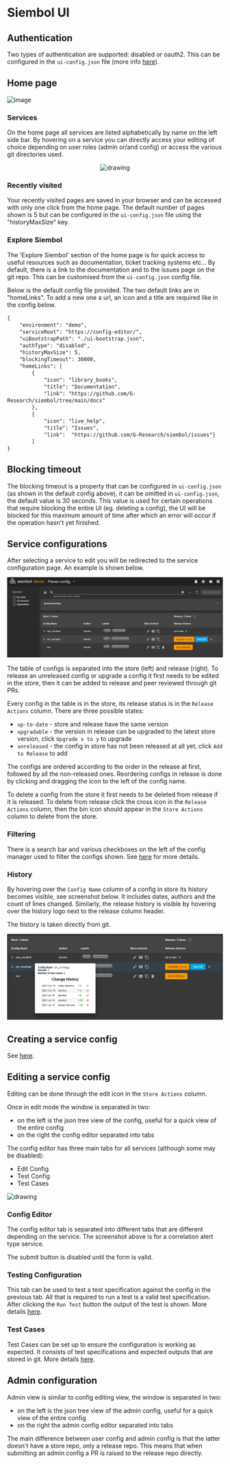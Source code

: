 # Siembol UI
## Authentication
Two types of authentication are supported: disabled or oauth2. This can be configured in the `ui-config.json` file (more info [here](../services/how-tos/how_to_set_up_service_in_config_editor_rest.md)).
## Home page
![image](screenshots/home_page.png)
### Services
On the home page all services are listed alphabetically by name on the left side bar. By hovering on a service you can directly access your editing of choice depending on user roles (admin or/and config) or access the various git directories used.

<p align="center">
    <img src="screenshots/sidebar_hover.png" alt="drawing" width="400"/>
</p>

### Recently visited
Your recently visited pages are saved in your browser and can be accessed with only one click from the home page. The default number of pages shown is 5 but can be configured in the `ui-config.json` file using the "historyMaxSize" key.
 
### Explore Siembol
The 'Explore Siembol' section of the home page is for quick access to useful resources such as documentation, ticket tracking systems etc... By default, there is a link to the documentation and to the issues page on the git repo. This can be customised from the `ui-config.json` config file. 

Below is the default config file provided. The two default links are in "homeLinks". To add a new one a url, an icon and a title are required like in the config below. 


    {
        "environment": "demo",
        "serviceRoot": "https://config-editor/",
        "uiBootstrapPath": "./ui-bootstrap.json",
        "authType": "disabled",
        "historyMaxSize": 5,
        "blockingTimeout": 30000,
        "homeLinks": [
            {
                "icon": "library_books",
                "title": "Documentation",
                "link": "https://github.com/G-Research/siembol/tree/main/docs"
            },
            {   
                "icon": "live_help",
                "title": "Issues",
                "link":  "https://github.com/G-Research/siembol/issues"}
            ]
    }

## Blocking timeout
The blocking timeout is a property that can be configured in `ui-config.json` (as shown in the default config above), it can be omitted in `ui-config.json`, the default value is 30 seconds. This value is used for certain operations that require blocking the entire UI (eg. deleting a config), the UI will be blocked for this maximum amount of time after which an error will occur if the operation hasn't yet finished. 

## Service configurations 
After selecting a service to edit you will be redirected to the service configuration page. An example is shown below. 

<img src="screenshots/config_manager.png" alt="drawing"/>

The table of configs is separated into the store (left) and release (right). To release an unreleased config or upgrade a config it first needs to be edited in the store, then it can be added to release and peer reviewed through git PRs.

Every config in the table is in the store, its release status is in the `Release Actions` column. There are three possible states:
- `up-to-date` - store and release have the same version
- `upgradable` - the version in release can be upgraded to the latest store version, click `Upgrade x to y` to upgrade
- `unreleased` - the config in store has not been released at all yet, click `Add to Release` to add

The configs are ordered according to the order in the release at first, followed by all the non-released ones. Reordering configs in release is done by clicking and dragging the icon to the left of the config name.

To delete a config from the store it first needs to be deleted from release if it is released. To delete from release click the cross icon in the `Release Actions` column, then the bin icon should appear in the `Store Actions` column to delete from the store.

### Filtering
There is a search bar and various checkboxes on the left of the config manager used to filter the configs shown. See [here](how-tos/how_to_filter_configs_and_save_searches.md) for more details.

### History
By hovering over the `Config Name` column of a config in store its history becomes visible, see screenshot below. It includes dates, authors and the count of lines changed. 
Similarly, the release history is visible by hovering over the history logo next to the release column header. 

The history is taken directly from git.

<img src="screenshots/config_store_history.png" alt="drawing"/>

## Creating a service config
See [here](how-tos/how_to_test_config_in_siembol_ui.md).

## Editing a service config
Editing can be done through the edit icon in the `Store Actions` column.

Once in edit mode the window is separated in two:
 - on the left is the json tree view of the config, useful for a quick view of the entire config
 - on the right the config editor separated into tabs

The config editor has three main tabs for all services (although some may be disabled):
 - Edit Config
 - Test Config
 - Test Cases

 <img src="screenshots/config_editor.png" alt="drawing"/>

### Config Editor
The config editor tab is separated into different tabs that are different depending on the service. The screenshot above is for a correlation alert type service.

The submit button is disabled until the form is valid. 

### Testing Configuration
This tab can be used to test a test specification against the config in the previous tab. All that is required to run a test is a valid test specification. After clicking the `Run Test` button the output of the test is shown. More details [here](how-tos/how_to_test_config_in_siembol_ui.md).

### Test Cases
Test Cases can be set up to ensure the configuration is working as expected. It consists of test specifications and expected outputs that are stored in git. More details [here](how-tos/how_to_test_config_in_siembol_ui.md).

## Admin configuration
Admin view is similar to config editing view, the window is separated in two:
 - on the left is the json tree view of the admin config, useful for a quick view of the entire config
 - on the right the admin config editor separated into tabs

 The main difference between user config and admin config is that the latter doesn't have a store repo, only a release repo. This means that when submitting an admin config a PR is raised to the release repo directly. 
